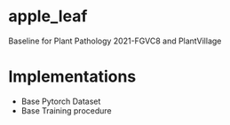 # apple_leaf
Baseline for Plant Pathology 2021-FGVC8 and PlantVillage
# Implementations
+ Base Pytorch Dataset
+ Base Training procedure
